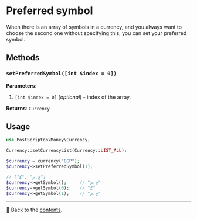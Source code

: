 # Preferred symbol

When there is an array of symbols in a currency, and you always want to choose the second one without specifying this, you can set your preferred symbol.

## Methods

### `setPreferredSymbol([int $index = 0])`
**Parameters**:
1. `[int $index = 0]` (*optional*) - index of the array.

**Returns**: `Currency`

## Usage

```php
use PostScripton\Money\Currency;

Currency::setCurrencyList(Currency::LIST_ALL);

$currency = currency("EGP");
$currency->setPreferredSymbol(1);

// ["£", "ج.م"]
$currency->getSymbol();     // "ج.م"
$currency->getSymbol(0);    // "£"
$currency->getSymbol(1);    // "ج.م"
```

---

📌 Back to the [contents](/README.md#table-of-contents).
